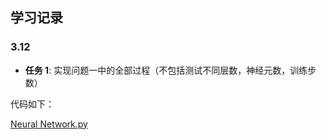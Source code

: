 ## 学习记录

### 3.12

- **任务 1**: 实现问题一中的全部过程（不包括测试不同层数，神经元数，训练步数）

代码如下：

[Neural Network.py](https://github.com/z520yu/dian_test/blob/master/Neural%20Network.py)
